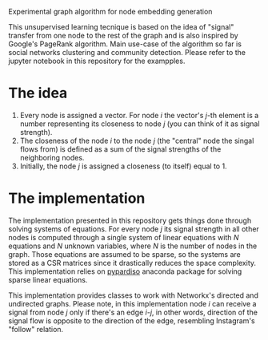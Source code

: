 Experimental graph algorithm for node embedding generation 

This unsupervised learning tecnique is based on the idea of "signal" transfer from 
one node to the rest of the graph and is also inspired by Google's PageRank algorithm.
Main use-case of the algorithm so far is social networks clustering and community detection.
Please refer to the jupyter notebook in this repository for the exampples.


# The idea
1. Every node is assigned a vector. For node *i* the vector's *j*-th element is a number representing its closeness to node *j* (you can think of it as signal strength).
2. The closeness of the node *i* to the node *j* (the "central" node the singal flows from) 
is defined as a sum of the signal strengths of the neighboring nodes.
3. Initially, the node *j* is assigned a closeness (to itself) equal to 1.

# The implementation
The implementation presented in this repository gets things done through solving systems of equations.
For every node *j* its signal strength in all other nodes is computed through a single system of linear equations with *N* equations and *N* unknown variables, where *N* is the number of nodes in the graph.
Those equations are assumed to be sparse, so the systems are stored as a CSR matrices since it drastically reduces the space complexity.
This implementation relies on [pypardiso][1] anaconda package for solving sparse linear equations.

This implementation provides classes to work with Networkx's directed and undirected graphs. 
Please note, in this implementation node *i* can receive a signal from node *j* only if there's an edge *i-j*, in other words, direction of the signal flow is opposite to the direction of the edge, resembling Instagram's "follow" relation.

[1]: https://github.com/haasad/PyPardisoProject
